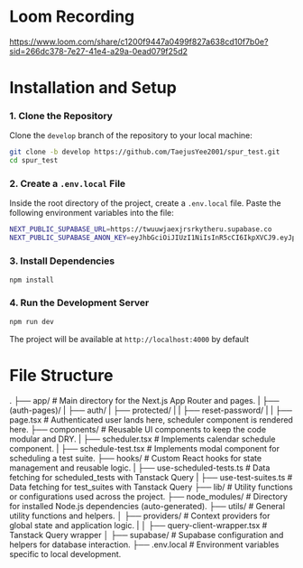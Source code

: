 # Loom Recording
https://www.loom.com/share/c1200f9447a0499f827a638cd10f7b0e?sid=266dc378-7e27-41e4-a29a-0ead079f25d2

# Installation and Setup
### 1. Clone the Repository
Clone the `develop` branch of the repository to your local machine:
```bash
git clone -b develop https://github.com/TaejusYee2001/spur_test.git
cd spur_test
```
### 2. Create a `.env.local` File
Inside the root directory of the project, create a `.env.local` file. Paste the following environment variables into the file: 
```bash
NEXT_PUBLIC_SUPABASE_URL=https://twuuwjaexjrsrkytheru.supabase.co
NEXT_PUBLIC_SUPABASE_ANON_KEY=eyJhbGciOiJIUzI1NiIsInR5cCI6IkpXVCJ9.eyJpc3MiOiJzdXBhYmFzZSIsInJlZiI6InR3dXV3amFleGpyc3JreXRoZXJ1Iiwicm9sZSI6ImFub24iLCJpYXQiOjE3MzQ5MjExMTEsImV4cCI6MjA1MDQ5NzExMX0.VSqeazhEEokjcVYfoPIkqaI4rHFGBjqmA8Tnxp7tESc
```

### 3. Install Dependencies
```bash
npm install
```

### 4. Run the Development Server
```bash
npm run dev
```
The project will be available at `http://localhost:4000` by default

# File Structure

.
├── app/                             # Main directory for the Next.js App Router and pages.
|   ├── (auth-pages)/
|   ├── auth/
|   ├── protected/
|   |   ├── reset-password/
|   |   ├── page.tsx                 # Authenticated user lands here, scheduler component is rendered here. 
├── components/                      # Reusable UI components to keep the code modular and DRY.
|   ├── scheduler.tsx                # Implements calendar schedule component.
|   ├── schedule-test.tsx            # Implements modal component for scheduling a test suite.
├── hooks/                           # Custom React hooks for state management and reusable logic.
|   ├── use-scheduled-tests.ts       # Data fetching for scheduled_tests with Tanstack Query
|   ├── use-test-suites.ts           # Data fetching for test_suites with Tanstack Query
├── lib/                             # Utility functions or configurations used across the project.
├── node_modules/                    # Directory for installed Node.js dependencies (auto-generated).
├── utils/                           # General utility functions and helpers.
│   ├── providers/                   # Context providers for global state and application logic.
|   │   ├── query-client-wrapper.tsx # Tanstack Query wrapper
│   ├── supabase/                    # Supabase configuration and helpers for database interaction.
├── .env.local                       # Environment variables specific to local development.
